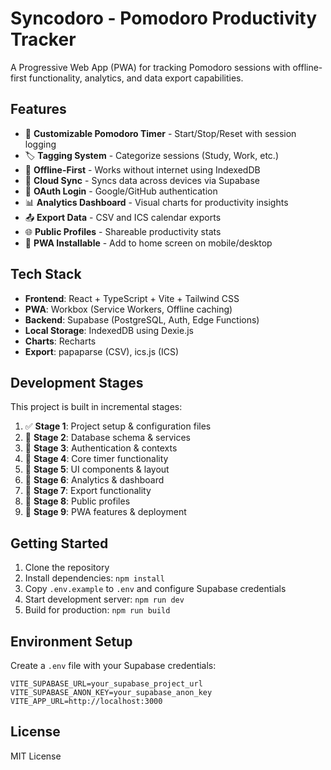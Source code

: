 # Syncodoro - Pomodoro Productivity Tracker

A Progressive Web App (PWA) for tracking Pomodoro sessions with offline-first functionality, analytics, and data export capabilities.

## Features

- 🍅 **Customizable Pomodoro Timer** - Start/Stop/Reset with session logging
- 🏷️ **Tagging System** - Categorize sessions (Study, Work, etc.)
- 📱 **Offline-First** - Works without internet using IndexedDB
- 🔄 **Cloud Sync** - Syncs data across devices via Supabase
- 🔐 **OAuth Login** - Google/GitHub authentication
- 📊 **Analytics Dashboard** - Visual charts for productivity insights
- 📤 **Export Data** - CSV and ICS calendar exports
- 🌐 **Public Profiles** - Shareable productivity stats
- 📲 **PWA Installable** - Add to home screen on mobile/desktop

## Tech Stack

- **Frontend**: React + TypeScript + Vite + Tailwind CSS
- **PWA**: Workbox (Service Workers, Offline caching)
- **Backend**: Supabase (PostgreSQL, Auth, Edge Functions)
- **Local Storage**: IndexedDB using Dexie.js
- **Charts**: Recharts
- **Export**: papaparse (CSV), ics.js (ICS)

## Development Stages

This project is built in incremental stages:

1. ✅ **Stage 1**: Project setup & configuration files
2. 🔄 **Stage 2**: Database schema & services
3. 🔄 **Stage 3**: Authentication & contexts
4. 🔄 **Stage 4**: Core timer functionality
5. 🔄 **Stage 5**: UI components & layout
6. 🔄 **Stage 6**: Analytics & dashboard
7. 🔄 **Stage 7**: Export functionality
8. 🔄 **Stage 8**: Public profiles
9. 🔄 **Stage 9**: PWA features & deployment

## Getting Started

1. Clone the repository
2. Install dependencies: `npm install`
3. Copy `.env.example` to `.env` and configure Supabase credentials
4. Start development server: `npm run dev`
5. Build for production: `npm run build`

## Environment Setup

Create a `.env` file with your Supabase credentials:

```env
VITE_SUPABASE_URL=your_supabase_project_url
VITE_SUPABASE_ANON_KEY=your_supabase_anon_key
VITE_APP_URL=http://localhost:3000
```

## License

MIT License
